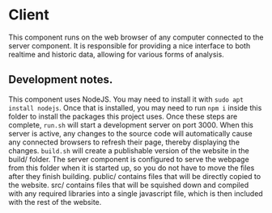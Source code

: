 # Client

This component runs on the web browser of any computer connected to the server
component. It is responsible for providing a nice interface to both realtime
and historic data, allowing for various forms of analysis.

## Development notes.
This component uses NodeJS. You may need to install it with 
`sudo apt install nodejs`. Once that is installed, you may need to run
`npm i` inside this folder to install the packages this project uses. Once
these steps are complete, `run.sh` will start a development server on port 3000.
When this server is active, any changes to the source code will automatically
cause any connected browsers to refresh their page, thereby displaying the
changes. `build.sh` will create a publishable version of the website in the
build/ folder. The server component is configured to serve the webpage from
this folder when it is started up, so you do not have to move the files after
they finish building. public/ contains files that will be directly copied to the 
website. src/ contains files that will be squished down and compiled with any 
required libraries into a single javascript file, which is then included with 
the rest of the website.
